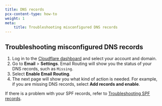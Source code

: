 ```yaml
---
title: DNS records
pcx-content-type: how-to
weight: 1
meta:
    title: Troubleshooting misconfigured DNS records
---
```


## Troubleshooting misconfigured DNS records

1. Log in to the [Cloudflare dashboard](https://dash.cloudflare.com/) and select your account and domain.
2. Go to **Email** > **Settings**. Email Routing will show you the status of your DNS records, such as `Missing`.
3. Select **Enable Email Routing**.
4. The next page will show you what kind of action is needed. For example, if you are missing DNS records, select **Add records and enable**. 

If there is a problem with your SPF records, refer to [Troubleshooting SPF records](/email-routing/troubleshooting/email-routing-spf-records/).